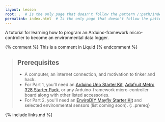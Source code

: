```yaml
---
layout: lesson
root: .  # Is the only page that doesn't follow the pattern /:path/index.html
permalink: index.html  # Is the only page that doesn't follow the pattern /:path/index.html
---
```

A tutorial for learning how to program an Arduino-framework micro-controller to become an environmental data logger.

<!-- this is an html comment -->

{% comment %} This is a comment in Liquid {% endcomment %}

> ## Prerequisites
>
> - A computer, an internet connection, and motivation to tinker and hack.
> - For Part 1, you'll need an [Arduino Uno Starter Kit](https://www.amazon.com/gp/product/B00BT0NDB8), [Adafruit Metro 328 Starter Pack](https://www.adafruit.com/product/3345), or any Arduino-framework micro-controller board along with other listed accessories.
> - For Part 2, you'll need an [EnviroDIY Mayfly Starter Kit](https://www.amazon.com/EnviroDIY-Mayfly-Arduino-Compatible-Starter/dp/B01FCVALDW) and selected environmental sensors (list coming soon).
{: .prereq}

{% include links.md %}
